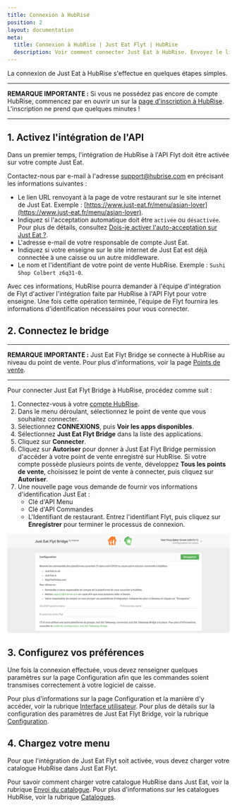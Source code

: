 ```yaml
---
title: Connexion à HubRise
position: 2
layout: documentation
meta:
  title: Connexion à HubRise | Just Eat Flyt | HubRise
  description: Voir comment connecter Just Eat à HubRise. Envoyez le lien de votre page Just Eat à HubRise et suivez les quelques étapes pour vous connecter.
---
```


La connexion de Just Eat à HubRise s'effectue en quelques étapes simples.

---

**REMARQUE IMPORTANTE :** Si vous ne possédez pas encore de compte HubRise, commencez par en ouvrir un sur la [page d'inscription à HubRise](https://manager.hubrise.com/signup?locale=fr-FR). L'inscription ne prend que quelques minutes !

---

## 1. Activez l'intégration de l'API

Dans un premier temps, l'intégration de HubRise à l'API Flyt doit être activée sur votre compte Just Eat.

Contactez-nous par e-mail à l'adresse [support@hubrise.com](mailto:support@hubrise.com) en précisant les informations suivantes :

- Le lien URL renvoyant à la page de votre restaurant sur le site internet de Just Eat. Exemple : [https://www.just-eat.fr/menu/asian-lover](https://www.just-eat.fr/menu/asian-lover).
- Indiquez si l'acceptation automatique doit être `activée` ou `désactivée`. Pour plus de détails, consultez [Dois-je activer l'auto-acceptation sur Just Eat ?](/apps/just-eat-flyt/faqs/auto-acceptation).
- L'adresse e-mail de votre responsable de compte Just Eat.
- Indiquez si votre enseigne sur le site internet de Just Eat est déjà connectée à une caisse ou un autre middleware.
- Le nom et l'identifiant de votre point de vente HubRise. Exemple : `Sushi Shop Colbert z6q31-0`.

Avec ces informations, HubRise pourra demander à l'équipe d'intégration de Flyt d'activer l'intégration faite par HubRise à l'API Flyt pour votre enseigne. Une fois cette opération terminée, l'équipe de Flyt fournira les informations d'identification nécessaires pour vous connecter.

## 2. Connectez le bridge

---

**REMARQUE IMPORTANTE :** Just Eat Flyt Bridge se connecte à HubRise au niveau du point de vente. Pour plus d'informations, voir la page [Points de vente](/docs/points-de-vente/).

---

Pour connecter Just Eat Flyt Bridge à HubRise, procédez comme suit :

1. Connectez-vous à votre [compte HubRise](https://manager.hubrise.com).
1. Dans le menu déroulant, sélectionnez le point de vente que vous souhaitez connecter.
1. Sélectionnez **CONNEXIONS**, puis **Voir les apps disponibles**.
1. Sélectionnez **Just Eat Flyt Bridge** dans la liste des applications.
1. Cliquez sur **Connecter**.
1. Cliquez sur **Autoriser** pour donner à Just Eat Flyt Bridge permission d'accéder à votre point de vente enregistré sur HubRise. Si votre compte possède plusieurs points de vente, développez **Tous les points de vente**, choisissez le point de vente à connecter, puis cliquez sur **Autoriser**.
1. Une nouvelle page vous demande de fournir vos informations d'identification Just Eat :
   - Clé d'API Menu
   - Clé d'API Commandes
   - L'Identifiant de restaurant. Entrez l'identifiant Flyt, puis cliquez sur **Enregistrer** pour terminer le processus de connexion.

![Page d'informations d'identification pour Just Eat Flyt Bridge](../images/001-fr-just-eat-credentials.png)

## 3. Configurez vos préférences

Une fois la connexion effectuée, vous devez renseigner quelques paramètres sur la page Configuration afin que les commandes soient transmises correctement à votre logiciel de caisse.

Pour plus d'informations sur la page Configuration et la manière d'y accéder, voir la rubrique [Interface utilisateur](/apps/just-eat-flyt/interface-utilisateur#page-de-configuration). Pour plus de détails sur la configuration des paramètres de Just Eat Flyt Bridge, voir la rubrique [Configuration](/apps/just-eat-flyt/configuration).

## 4. Chargez votre menu

Pour que l'intégration de Just Eat Flyt soit activée, vous devez charger votre catalogue HubRise dans Just Eat Flyt.

Pour savoir comment charger votre catalogue HubRise dans Just Eat, voir la rubrique [Envoi du catalogue](/apps/just-eat-flyt/envoi-catalogue#envoi-du-catalogue). Pour plus d'informations sur les catalogues HubRise, voir la rubrique [Catalogues](/docs/catalogues/).
